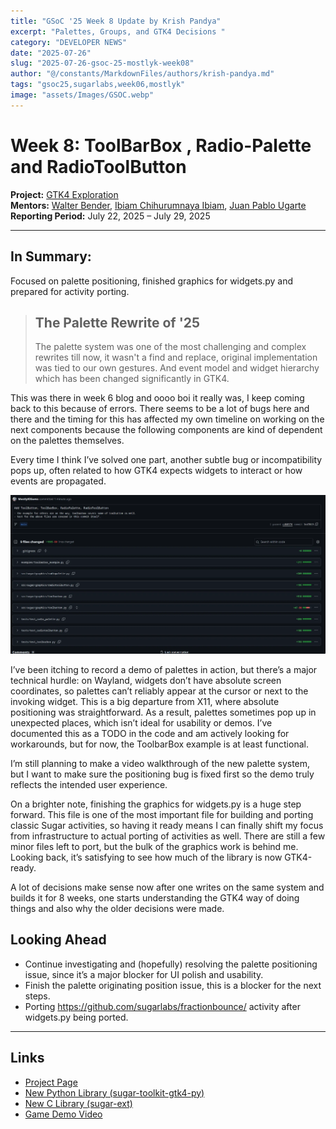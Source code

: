 ```yaml
---
title: "GSoC '25 Week 8 Update by Krish Pandya"
excerpt: "Palettes, Groups, and GTK4 Decisions "
category: "DEVELOPER NEWS"
date: "2025-07-26"
slug: "2025-07-26-gsoc-25-mostlyk-week08"
author: "@/constants/MarkdownFiles/authors/krish-pandya.md"
tags: "gsoc25,sugarlabs,week06,mostlyk"
image: "assets/Images/GSOC.webp"
---
```



# Week 8: ToolBarBox , Radio-Palette and RadioToolButton

**Project:** [GTK4 Exploration](https://summerofcode.withgoogle.com/programs/2025/projects/rsHsYZKy)  
**Mentors:** [Walter Bender](https://github.com/walterbender), [Ibiam Chihurumnaya Ibiam](https://github.com/chimosky), [Juan Pablo Ugarte](https://github.com/xjuan)  
**Reporting Period:** July 22, 2025 – July 29, 2025

---

## In Summary:

Focused on palette positioning, finished graphics for widgets.py and prepared for activity porting.

> ## The Palette Rewrite of '25
> The palette system was one of the most challenging and complex rewrites till now, it wasn't a find and replace, original implementation was tied to our own gestures. And event model and widget hierarchy which has been changed significantly in GTK4.


This was there in week 6 blog and oooo boi it really was, I keep coming back to this because of errors. 
There seems to be a lot of bugs here and there and the timing for this has affected my own timeline on working on the next components because the following components are kind of dependent on the palettes themselves.

Every time I think I’ve solved one part, another subtle bug or incompatibility pops up, often related to how GTK4 expects widgets to interact or how events are propagated.


![Week-08-Commit](public/assets/Images/week08-mostly-commit.webp)

I’ve been itching to record a demo of palettes in action, but there’s a major technical hurdle: on Wayland, widgets don’t have absolute screen coordinates, so palettes can’t reliably appear at the cursor or next to the invoking widget. This is a big departure from X11, where absolute positioning was straightforward. As a result, palettes sometimes pop up in unexpected places, which isn’t ideal for usability or demos. I’ve documented this as a TODO in the code and am actively looking for workarounds, but for now, the ToolbarBox example is at least functional.

I’m still planning to make a video walkthrough of the new palette system, but I want to make sure the positioning bug is fixed first so the demo truly reflects the intended user experience. 

On a brighter note, finishing the graphics for widgets.py is a huge step forward. This file is one of the most important file for building and porting classic Sugar activities, so having it ready means I can finally shift my focus from infrastructure to actual porting of activities as well. There are still a few minor files left to port, but the bulk of the graphics work is behind me. Looking back, it’s satisfying to see how much of the library is now GTK4-ready.


A lot of decisions make sense now after one writes on the same system and builds it for 8 weeks, one starts understanding the GTK4 way of doing things and also why the older decisions were made.

## Looking Ahead

- Continue investigating and (hopefully) resolving the palette positioning issue, since it’s a major blocker for UI polish and usability.
- Finish the palette originating position issue, this is a blocker for the next steps.
- Porting <https://github.com/sugarlabs/fractionbounce/> activity after widgets.py being ported.

---

## Links

- [Project Page](https://summerofcode.withgoogle.com/programs/2025/projects/rsHsYZKy)
- [New Python Library (sugar-toolkit-gtk4-py)](https://github.com/MostlyKIGuess/sugar-toolkit-gtk4-py)
- [New C Library (sugar-ext)](https://github.com/sugarlabs/sugar-ext)
- [Game Demo Video](https://youtu.be/B517C_LTCns)
